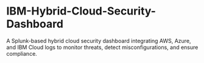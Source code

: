 # IBM-Hybrid-Cloud-Security-Dashboard
A Splunk-based hybrid cloud security dashboard integrating AWS, Azure, and IBM Cloud logs to monitor threats, detect misconfigurations, and ensure compliance.
